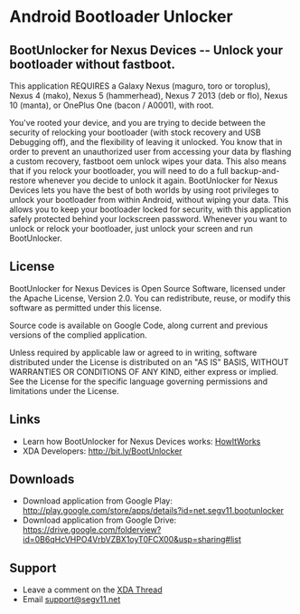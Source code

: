 # Android Bootloader Unlocker

## BootUnlocker for Nexus Devices -- Unlock your bootloader without fastboot.
This application REQUIRES a Galaxy Nexus (maguro, toro or toroplus), Nexus 4 (mako), Nexus 5 (hammerhead), Nexus 7 2013 (deb or flo), Nexus 10 (manta), or OnePlus One (bacon / A0001), with root.

You've rooted your device, and you are trying to decide between the security of relocking your bootloader (with stock recovery and USB Debugging off), and the flexibility of leaving it unlocked.
You know that in order to prevent an unauthorized user from accessing your data by flashing a custom recovery, fastboot oem unlock wipes your data. This also means that if you relock your bootloader, you will need to do a full backup-and-restore whenever you decide to unlock it again.
BootUnlocker for Nexus Devices lets you have the best of both worlds by using root privileges to unlock your bootloader from within Android, without wiping your data. This allows you to keep your bootloader locked for security, with this application safely protected behind your lockscreen password. Whenever you want to unlock or relock your bootloader, just unlock your screen and run BootUnlocker.


## License

BootUnlocker for Nexus Devices is Open Source Software, licensed under the Apache License, Version 2.0. You can redistribute, reuse, or modify this software as permitted under this license.

Source code is available on Google Code, along current and previous versions of the complied application.

Unless required by applicable law or agreed to in writing, software distributed under the License is distributed on an "AS IS" BASIS, WITHOUT WARRANTIES OR CONDITIONS OF ANY KIND, either express or implied. See the License for the specific language governing permissions and limitations under the License.

## Links
 - Learn how BootUnlocker for Nexus Devices works: [HowItWorks](HowItWorks.md)
 - XDA Developers: http://bit.ly/BootUnlocker

## Downloads
 - Download application from Google Play: http://play.google.com/store/apps/details?id=net.segv11.bootunlocker
 - Download application from Google Drive: https://drive.google.com/folderview?id=0B6qHcVHPO4VrbVZBX1oyT0FCX00&usp=sharing#list

## Support
 - Leave a comment on the [XDA Thread](http://bit.ly/BootUnlocker)
 - Email [support@segv11.net](support@segv11.net)
